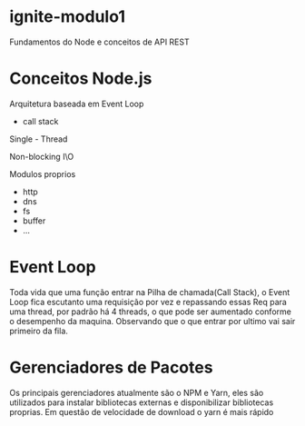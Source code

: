 # ignite-modulo1
Fundamentos do Node e conceitos de API REST

# Conceitos Node.js

Arquitetura baseada em Event Loop
- call stack

Single - Thread

Non-blocking I\O

Modulos proprios
- http
- dns
- fs
- buffer
- ...

# Event Loop

Toda vida que uma função entrar na Pilha de chamada(Call Stack), o Event Loop fica escutanto uma requisição por vez e repassando essas Req para uma thread, por padrão há 4 threads, o que pode ser aumentado conforme o desempenho da maquina. Observando que o que entrar por ultimo vai sair primeiro da fila.

# Gerenciadores de Pacotes

Os principais gerenciadores atualmente são o NPM e Yarn, eles são utilizados para instalar bibliotecas externas e disponibilizar bibliotecas proprias. Em questão de velocidade de download o yarn é mais rápido 